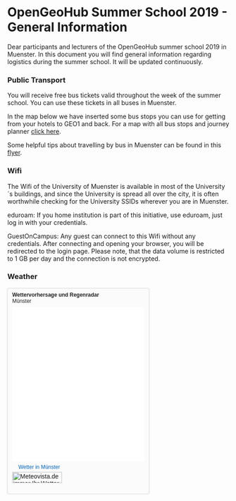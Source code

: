 # OpenGeoHub Summer School 2019 - General Information





Dear participants and lecturers of the OpenGeoHub summer school 2019 in Muenster.
In this document you will find general information regarding logistics during the summer school. It will be updated continuously.

### Public Transport

You will receive free bus tickets valid throughout the week of the summer school. You can use these
tickets in all buses in Muenster.

In the map below we have inserted some bus stops you can use for getting from your hotels to GEO1
and back. For a map with all bus stops and journey planner [click here](https://westfalenfahrplan.de/std3/XSLT_TRIP_REQUEST2?language=en&itdLPxx_contractor=swm&type_origin=any&type_destination=any&custom_suggestMacro=true&std3_commonMacro=trip&std3_customMacro=true).

Some helpful tips about travelling by bus in Muenster can be found in this [flyer](https://www.stadtwerke-muenster.de/fileadmin/stwms/busverkehr/produkte/flyer/SWMS_Infofolder_Busfahren_2016.pdf).

### Wifi

The Wifi of the University of Muenster is available in most of the University´s buildings, and 
since the University is spread all over the city, it is often worthwhile checking for the University SSIDs wherever you are in Muenster.

eduroam: If you home institution is part of this initiative, use eduroam, just log in with your credentials.

GuestOnCampus: Any guest can connect to this Wifi without any credentials. After connecting and opening your
browser, you will be redirected to the login page. Please note, that the data volume is restricted to 1 GB per day and 
the connection is not encrypted.


### Weather

<div style="font-family: Arial;background-color: #fbfbfb;border: 1px solid #e7e7e7;width: 320px;height: 465px;-moz-box-shadow: 0 0 2px 1px #e7e7e7;-webkit-box-shadow: 0 0 2px 1px #e7e7e7;box-shadow: 0 0 2px 1px #e7e7e7;overflow: hidden; -webkit-border-radius: 4px; -moz-border-radius: 4px; border-radius: 4px;"><div style="width: 320px;height: 465px;"><div style="margin:7px 10px;"><div style="color: #222222;font-family: Arial;font-size: 12px;font-weight: bold;margin: 0px 0px 7px 0px;line-height: 14px;">Wettervorhersage und Regenradar<br/><span style="font-weight:normal;">Münster</span></div><iframe id="widget-frame" src="//www.meteovista.de/Go/ExternalWidgetsNew/RainAnd2DaysCity?gid=4109087&temperatureScale=Celsius&defaultSettings=False" width="300" height="350" frameborder="0" scrolling="no" style="border: none;" allowtransparency="true"></iframe><a href="//www.meteovista.de/Europa/Deutschland/Munster/4109087" style="background: url(//www.meteovista.de/Shared/Images/list_icon_blue_trans.png) no-repeat scroll left 1px transparent;color: #0160b2;font-family: Arial;font-size: 12px;font-weight: normal;padding-left: 14px;margin: 7px 0px 5px 0px;line-height: 12px;outline: none;text-decoration: none;display: inline-block;" target="_blank">Wetter in Münster</a><a href="//www.meteovista.de/" style="display: block;height: 25px;width: 113px;margin: 0px 10px 8px 0px;outline: none;text-decoration: none;" title="Meteovista.de immer Ihr Wetter" target="_blank"><img src="//www.meteovista.de/Shared/Images/variations/de-DE/new-widget-logo-DE-color.png" width="113" height="25" alt="Meteovista.de immer Ihr Wetter" style="border: none;background-color: transparent;box-shadow: none;" /></a></div></div></div>